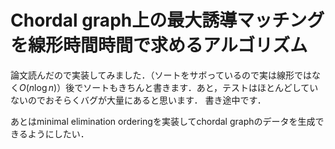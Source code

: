 # Chordal graph上の最大誘導マッチングを線形時間時間で求めるアルゴリズム
論文読んだので実装してみました．（ソートをサボっているので実は線形ではなく$O(n \log n)$）後でソートもきちんと書きます．あと，テストはほとんどしていないのでおそらくバグが大量にあると思います．
書き途中です．

あとはminimal elimination orderingを実装してchordal graphのデータを生成できるようにしたい．


